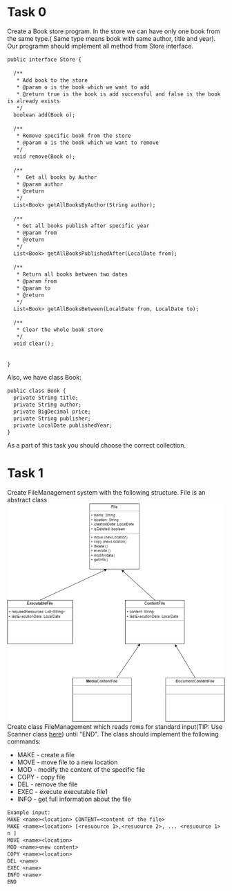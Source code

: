 # Task 0
Create a Book store program. In the store we can have only one book from the same type.( Same type means book with same author, title and year). Our programm should implement all method from Store interface. 
```
public interface Store {

  /**
   * Add book to the store
   * @param o is the book which we want to add
   * @return true is the book is add successful and false is the book is already exists
   */
  boolean add(Book o);

  /**
   * Remove specific book from the store
   * @param o is the book which we want to remove
   */
  void remove(Book o);

  /**
   *  Get all books by Author
   * @param author
   * @return
   */
  List<Book> getAllBooksByAuthor(String author);

  /**
   * Get all books publish after specific year
   * @param from
   * @return
   */
  List<Book> getAllBooksPublishedAfter(LocalDate from);

  /**
   * Return all books between two dates
   * @param from
   * @param to
   * @return
   */
  List<Book> getAllBooksBetween(LocalDate from, LocalDate to);

  /**
   * Clear the whole book store
   */
  void clear();


}
```
Also, we have class Book:
```
public class Book {
  private String title;
  private String author;
  private BigDecimal price;
  private String publisher;
  private LocalDate publishedYear;
}
```
As a part of this task you should choose the correct collection. 

# Task 1

Create FileManagement system with the following structure. 
File is an abstract class
![](images/FileManagement.png)
Create class FileManagement which reads rows for standard input(TIP: Use Scanner class [here](https://www.geeksforgeeks.org/scanner-class-in-java/)) until "END". The class should implement the following commands:
* MAKE - create a file
* MOVE - move file to a new location
* MOD - modify the content of the specific file
* COPY - copy file 
* DEL - remove the file
* EXEC - execute executable file1
* INFO - get full information about the file 

```
Example input:
MAKE <name><location> CONTENT=<content of the file>
MAKE <name><location> [<resuource 1>,<resuource 2>, ... <resuource 1> n ]
MOVE <name><location>
MOD <name><new content>
COPY <name><location>
DEL <name>
EXEC <name>
INFO <name>
END
```

